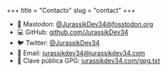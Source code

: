 +++
title = "Contacto"
slug = "contact"
+++

- 🐘 Mastodon: [@JurassikDev34@fosstodon.org](https://fosstodon.org/@JurassikDev34)  
- 💻 GitHub: [github.com/JurassikDev34](https://github.com/JurassikDev34)  
- 🐦 Twitter: [@JurassikDev34](https://twitter.com/JurassikDev34)  
- 📧 Email: [jurassikdev34@jurassikdev34.com](mailto:jurassikdev34@jurassikdev34.com)  
- 🔐 Clave pública GPG: [jurassikdev34.com/gpg.txt](https://jurassikdev34.com/gpg.txt)  
